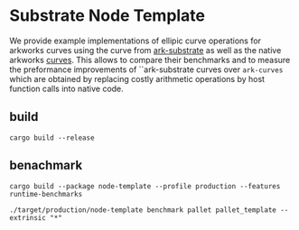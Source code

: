 # Substrate Node Template

We provide example implementations of ellipic curve operations for arkworks curves using the curve from [ark-substrate](https://github.com/paritytech/ark-substrate) as well as the native arkworks [curves](https://github.com/arkworks-rs/curves). This allows to compare their benchmarks and to measure the preformance improvements of ``ark-substrate curves over `ark-curves` which are obtained by replacing costly arithmetic operations by host function calls into native code.

## build

`cargo build --release`

## benachmark

`cargo build --package node-template --profile production --features runtime-benchmarks`

`./target/production/node-template benchmark pallet pallet_template --extrinsic "*"`
